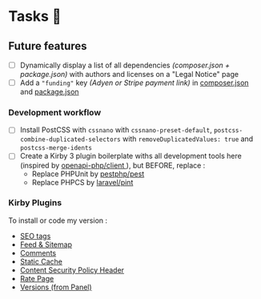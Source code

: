 # Tasks 📌

## Future features

- [ ] Dynamically display a list of all dependencies _(composer.json + package.json)_ with authors and licenses on a "Legal Notice" page
- [ ] Add a `"funding"` key _(Adyen or Stripe payment link)_ in [composer.json](https://getcomposer.org/doc/04-schema.md#funding) and [package.json](https://docs.npmjs.com/cli/v8/configuring-npm/package-json#funding)

### Development workflow

- [ ] Install PostCSS with `cssnano` with `cssnano-preset-default`, `postcss-combine-duplicated-selectors` with `removeDuplicatedValues: true` and `postcss-merge-idents`
- [ ] Create a Kirby 3 plugin boilerplate withs all development tools here (inspired by [openapi-php/client ](https://github.com/openai-php/client)), but BEFORE, replace :
  - Replace PHPUnit by [pestphp/pest](https://github.com/pestphp/pest)
  - Replace PHPCS by [laravel/pint](https://github.com/laravel/pint)

### Kirby Plugins

To install or code my version :

- [SEO tags](https://github.com/HashandSalt/kirby3-seo/blob/master/index.php)
- [Feed & Sitemap](https://github.com/bnomei/kirby3-feed)
- [Comments](https://github.com/sebastiangreger/kirby3-commentions)
- [Static Cache](https://github.com/getkirby/staticache)
- [Content Security Policy Header](https://github.com/bnomei/kirby3-security-headers)
- [Rate Page](https://github.com/mauricerenck/rate-page)
- [Versions (from Panel)](https://github.com/lukasbestle/kirby-versions)
